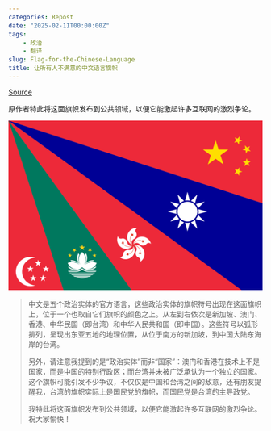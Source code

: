 ```yaml
---
categories: Repost
date: "2025-02-11T00:00:00Z"
tags:
    - 政治
    - 翻译
slug: Flag-for-the-Chinese-Language
title: 让所有人不满意的中文语言旗帜
---
```


[Source](https://blog.glyphobet.net/essay/2898/)

原作者特此将这面旗帜发布到公共领域，以便它能激起许多互联网的激烈争论。

![让所有人不满意的中文语言旗帜](Chinese-Language-Flag-radial.png)

> 中文是五个政治实体的官方语言，这些政治实体的旗帜符号出现在这面旗帜上，位于一个也取自它们旗帜的颜色之上。从左到右依次是新加坡、澳门、香港、中华民国（即台湾）和中华人民共和国（即中国）。这些符号以弧形排列，呈现出东亚五地的地理位置，从位于南方的新加坡，到中国大陆东海岸的台湾。
>
> 另外，请注意我提到的是“政治实体”而非“国家”：澳门和香港在技术上不是国家，而是中国的特别行政区；而台湾并未被广泛承认为一个独立的国家。这个旗帜可能引发不少争议，不仅仅是中国和台湾之间的敌意，还有朋友提醒我，台湾的旗帜实际上是国民党的旗帜，而国民党是台湾的主导政党。
>
> 我特此将这面旗帜发布到公共领域，以便它能激起许多互联网的激烈争论。祝大家愉快！
